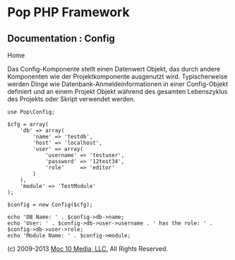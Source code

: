 Pop PHP Framework
=================

Documentation : Config
----------------------

Home

Das Config-Komponente stellt einen Datenwert Objekt, das durch andere
Komponenten wie der Projektkomponente ausgenutzt wird. Typischerweise
werden Dinge wie Datenbank-Anmeldeinformationen in einer Config-Objekt
definiert und an einem Projekt Objekt während des gesamten Lebenszyklus
des Projekts oder Skript verwendet werden.

    use Pop\Config;

    $cfg = array(
        'db' => array(
            'name' => 'testdb',
            'host' => 'localhost',
            'user' => array(
                'username' => 'testuser',
                'password' => '12test34',
                'role'     => 'editor'
            )
        ),
        'module' => 'TestModule'
    );

    $config = new Config($cfg);

    echo 'DB Name: ' . $config->db->name;
    echo 'User: ' . $config->db->user->username . ' has the role: ' . $config->db->user->role;
    echo 'Module Name: ' . $config->module;

\(c) 2009-2013 [Moc 10 Media, LLC.](http://www.moc10media.com) All
Rights Reserved.
